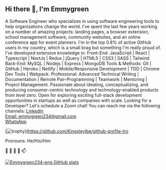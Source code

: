 ## Hi there 👋, I'm Emmygreen

 A Software Engineer who specializes in using software engineering tools to help organizations change the world.
I've spent the last few years working on a number of amazing projects: landing pages, a browser extension, school management software, community websites, and an online conference app for event planners. I'm in the top 0.8% of active GitHub users in my country, which is a small brag but something I'm really proud of.
I've developed extensive knowledge in:
Front-End: JavaScript | React | Typescript  | NextJs | Redux | jQuery | HTML5 | CSS3 | SASS | Tailwind
Back-End:  MySQL | Nodejs | Express | MongoDB
Tools & Methods: Git | GitHub | Heroku | Netlify | Mobile/Responsive Development | TDD | Chrome Dev Tools | Webpack.
Professional: Advanced Technical Writing  | Documentation  | Remote Pair-Programming |  Teamwork | Mentoring | Project Management.
Passionate about ideating, conceptualizing, and producing consumer-centric technology and technology-enabled products from level zero. Open for exploring exciting full-stack development opportunities in startups as well as companies with scale.
Looking for a Developer? Let's schedule a Zoom chat!
You can reach me via the following channels:
[LinkedIn](https://www.linkedin.com/in/favouremmanuel/)<br/>
[Email: emmygreen234@gmail.com](https://mail.google.com/mail/u/0/#inbox?compose=new)<br/>
[WhatsApp](https://api.whatsapp.com/send/?phone=2348148468604&text&app_absent=0)<br/>

[![trophy](https://github-profile-trophy.vercel.app/?username=ryo-ma)](https://github.com/KingsleyIbe/github-profile-tro

Pronouns: He/His/Him<br/>

👋 👀 🌱 💞 📫 

[![Emmygreen234-eng GitHub stats](https://github-readme-stats.vercel.app/api?username=emmygreen234-eng&show_icons=true&theme=radical)](https://github.com/emmygreen234-eng/github-readme-stats)
